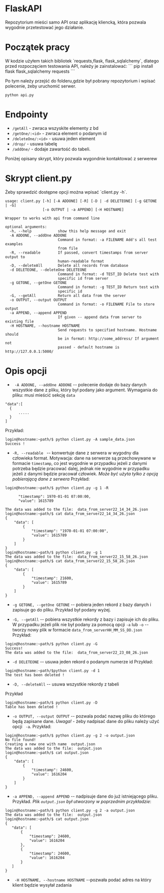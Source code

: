 # FlaskAPI

Repozytorium mieści samo API oraz aplikację kliencką, która pozwala wygodnie przetestować jego działanie.
<h1>Początek pracy</h1>
W kodzie użyłem takich bibliotek `requests,flask, flask_sqlalchemy`, dlatego przed rozpoczęciem testowania API, należy je zainstalować:
```
pip install flask flask_sqlalchemy requests
```

Po tym należy przejść do folderu,gdzie był pobrany repozytorium i wpisać polecenie, żeby uruchomić serwer.
```
python api.py
```
<h1>Endpointy</h1>

- `/getAll` - zwraca wszyskite elementy z bd
- `/getOne/:<id>` - zwraca element o podanym id
- `/deleteOne/:<id>` - usuwa jeden element
- `/drop/` - usuwa tabelę
- `/addOne/` - dodaje zawartość do tabeli. 

Poniżej opisany skrypt, który pozwala wygondnie kontaktować z serwerew

<h1> Skrypt client.py  </h1>
Żeby sprawdzić dostępne opcji można wpisać `client.py -h`.

```
usage: client.py [-h] [-A ADDONE] [-R] [-D | -d DELETEONE] [-g GETONE | -G]
                 [-o OUTPUT | -a APPEND] [-H HOSTNAME]

Wrapper to works with api from command line

optional arguments:
  -h, --help            show this help message and exit
  -A ADDONE, --addOne ADDONE
                        Command in format: -a FILENAME Add's all test examples
                        from file
  -R, --readable        If passed, convert timestamps from server output to
                        human-readable format
  -D, --deleteAll       Delete all records from database
  -d DELETEONE, --deleteOne DELETEONE
                        Command in format: -d TEST_ID Delete test with
                        specific id from server
  -g GETONE, --getOne GETONE
                        Command in format: -g TEST_ID Return test with
                        specific id
  -G, --getAll          Return all data from the server
  -o OUTPUT, --output OUTPUT
                        Command in format: -o FILENAME File to store output
  -a APPEND, --append APPEND
                        If given -- append data from server to existing file
  -H HOSTNAME, --hostname HOSTNAME
                        Send requests to specified hostname. Hostname should
                        be in format: http://some_address/ If argument not
                        passed - default hostname is http://127.0.0.1:5000/
```

<h1> Opis opcji </h1>

- ` -A ADDONE, --addOne ADDONE` -- polecenie dodaje do bazy danych wszystkie dane z pliku, który był podany jako argument. Wymagania do pliku:
musi mieścić sekcję `data`

```
"data":[
  {
      .....
  }
]
```

Przykład:

```
login@hostname:~path/$ python client.py -A sample_data.json
Success !
```

- `-R, --readable ` -- konwertuje dane z serwera w wygodny dla człowieka format. Motywacja: dane na serwerze są przechowywane w formacie `timestamp`,
co jest wygodnie w przypadku jeżeli z danymi potrzeba będzie pracować dalej, jednak nie wygodnie w przypadku jeżeli z danymi będzie pracował człowiek.
*Może być użyta tylko z opcją pobierającą dane z serwera*
Przykład:

```
login@hostname:~path/$ python client.py -g 1 -R

      "timestamp": 1970-01-01 07:00:00,
      "value": 1615789
    
The data was added to the file:  data_from_server22_14_34_26.json
login@hostname:~path/$ cat data_from_server22_14_34_26.json
{
    "data": [
        {
            "timestamp": "1970-01-01 07:00:00",
            "value": 1615789
        }
    ]
}
login@hostname:~path/$ python client.py -g 1
The data was added to the file:  data_from_server22_15_58_26.json
login@hostname:~path/$ cat data_from_server22_15_58_26.json
{
    "data": [
        {
            "timestamp": 21600,
            "value": 1615789
        }
    ]
}  
```
- `-g GETONE, --getOne GETONE`  -- pobiera jeden rekord z bazy danych i zapisuje go do pliku. Przykład był podany wyżej.

 - `-G, --getAll`  -- pobiera wszystkie rekordy z bazy i zapisuje ich do pliku. W przypadku jeżeli plik nie był podany za pomocą opcji `-a` lub `-o` -- tworzy nowy plik
 w formacie `data_from_serverHH_MM_SS_DD.json`
 Przykład:
 ```
login@hostname:~path/$ python client.py -G
Success!
The data was added to the file:  data_from_server22_23_08_26.json
 ```
 - `-d DELETEONE` -- usuwa jeden rekord o podanym numerze id
Przykład:
```
login@hostname:~path/$python client.py -d 1
The test has been deleted !
```
 
 - `-D, --deleteAll`  -- usuwa wszystkie rekordy z tabeli
 
 Przykład
 
 ```
login@hostname:~path/$ python client.py -D
Table has been deleted !
 ```
 
 - `-o OUTPUT, --output OUTPUT`  -- pozwala podać nazwę pliku do którego będą zapisane dane. *Uwaga!* - żeby nadpisać dane do pliku należy użyć opcji ` -a`.
 Przykład:
```
login@hostname:~path/$ python client.py -g 2 -o output.json
No file found!
Creating a new one with name  output.json
The data was added to the file:  output.json
login@hostname:~path/$ cat output.json
{
    "data": [
        {
            "timestamp": 24600,
            "value": 1616204
        }
    ]
}
 ```
 
 - `-a APPEND, --append APPEND`  -- nadpisuje dane do już istniejącego pliku.
 Przykład. *Plik `output.json` był utworzony w poprzednim przykładzie*:
 ```
login@hostname:~path/$ python client.py -g 2 -a output.json
The data was added to the file:  output.json
login@hostname:~path/$ cat output.json
{
    "data": [
        {
            "timestamp": 24600,
            "value": 1616204
        },
        {
            "timestamp": 24600,
            "value": 1616204
        }
    ]
}
 ```
 
- ` -H HOSTNAME, --hostname HOSTNAME`  --pozwała podać adres na który klient będzie wysyłał zadania
